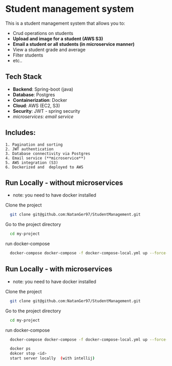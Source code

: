 # Student management system
This is a  student management system that allows you to:
- Crud operations on students
- **Upload and image for a student (AWS S3)**
- **Email a student or all students (in microservice manner)**
- View a student grade and average
- Filter students
- etc..

## Tech Stack
* **Backend**: Spring-boot (java)
* **Database**: Postgres
* **Containerization**: Docker
* **Cloud**: AWS (EC2, S3)
* **Security**: JWT - spring security
* _microservices: email service_

## Includes: 
    1. Pagination and sorting
    2. JWT authentication
    3. Database connectivity via Postgres
    4. Email service (**microservice**)
    5. AWS integration (S3)
    6. Dockerized and  deployed to AWS



## Run Locally - without microservices
* note: you need to have docker installed

Clone the project 

```bash
  git clone git@github.com:NatanGer97/StudentManagement.git
```

Go to the project directory

```bash
  cd my-project
```

run docker-compose 
```bash
  docker-compose docker-compose -f docker-compose-local.yml up --force-recreate
```

## Run Locally - with microservices
* note: you need to have docker installed

Clone the project

```bash
  git clone git@github.com:NatanGer97/StudentManagement.git
```

Go to the project directory

```bash
  cd my-project
```

run docker-compose
```bash
  docker-compose docker-compose -f docker-compose-local.yml up --force-recreate
```
```bash
  docker ps
  dokcer stop <id>
  start server locally  (with intellij)
```